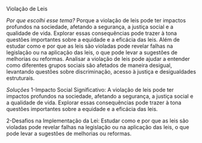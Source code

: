 Violação de Leis

*Por que escolhi esse tema?*
 Porque a violação de leis pode ter impactos profundos na sociedade, afetando a segurança, a justiça social e a qualidade de vida.
 Explorar essas consequências pode trazer à tona questões importantes sobre a equidade e a eficácia das leis.
 Além de estudar como e por que as leis são violadas pode revelar falhas na legislação ou na aplicação das leis,
 o que pode levar a sugestões de melhorias ou reformas.
 Analisar a violação de leis pode ajudar a entender como diferentes grupos sociais são afetados de maneira desigual, levantando questões sobre discriminação, acesso à justiça e desigualdades estruturais.

*Soluções*
 1-Impacto Social Significativo: A violação de leis pode ter impactos profundos na sociedade, afetando a segurança, a justiça social e a qualidade de vida.
 Explorar essas consequências pode trazer à tona questões importantes sobre a equidade e a eficácia das leis.

 2-Desafios na Implementação da Lei: Estudar como e por que as leis são violadas pode revelar falhas na legislação ou na aplicação das leis, 
 o que pode levar a sugestões de melhorias ou reformas.
